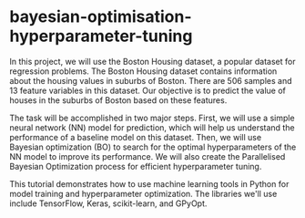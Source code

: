 # bayesian-optimisation-hyperparameter-tuning

In this project, we will use the Boston Housing dataset, a popular dataset for regression problems. The Boston Housing dataset contains information about the housing values in suburbs of Boston. There are 506 samples and 13 feature variables in this dataset. Our objective is to predict the value of houses in the suburbs of Boston based on these features.

The task will be accomplished in two major steps. First, we will use a simple neural network (NN) model for prediction, which will help us understand the performance of a baseline model on this dataset. Then, we will use Bayesian optimization (BO) to search for the optimal hyperparameters of the NN model to improve its performance. We will also create the Parallelised Bayesian Optimization process for efficient hyperparameter tuning.

This tutorial demonstrates how to use machine learning tools in Python for model training and hyperparameter optimization. The libraries we'll use include TensorFlow, Keras, scikit-learn, and GPyOpt.